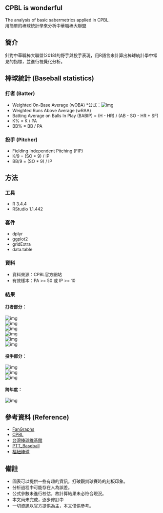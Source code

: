 ## CPBL is wonderful 
The analysis of basic sabermetrics applied in CPBL.     
用簡單的棒球統計學來分析中華職棒大聯盟     
   
## 簡介
針對中華職棒大聯盟(2018)的野手與投手表現，用R語言來計算出棒球統計學中常見的指標，並進行視覺化分析。             
    
## 棒球統計 (Baseball statistics) 
### 打者 (Batter)  
* Weighted On-Base Average (wOBA)
  *公式：![img](https://github.com/Guan-Yi/CPBL/blob/master/formula/wobp_formula.jpg)   
* Weighted Runs Above Average (wRAA)
* Batting Average on Balls In Play (BABIP) = (H - HR) / (AB - SO - HR + SF)
* K% =  K / PA
* BB% = BB / PA
     
### 投手 (Pitcher)
* Fielding Independent Pitching (FIP)
* K/9 = (SO * 9) / IP 
* BB/9 = (SO * 9) / IP
    
## 方法
### 工具
* R 3.4.4   
* RStudio 1.1.442
      
### 套件  
* dplyr  
* ggplot2    
* gridExtra  
* data.table     

### 資料
* 資料來源：CPBL官方網站
* 有效樣本：PA >= 50 或 IP >= 10
     
### 結果
#### 打者部分：
![img](https://github.com/Guan-Yi/CPBL/blob/master/result/woba.jpg)    
![img](https://github.com/Guan-Yi/CPBL/blob/master/result/K%25.jpg)     
![img](https://github.com/Guan-Yi/CPBL/blob/master/result/KBB%25.jpg)     
![img](https://github.com/Guan-Yi/CPBL/blob/master/result/BABIP.jpg)     
![img](https://github.com/Guan-Yi/CPBL/blob/master/result/AOS.jpg)     
![img](https://github.com/Guan-Yi/CPBL/blob/master/result/KBB%25T.jpg)    
    
#### 投手部分：    
![img](https://github.com/Guan-Yi/CPBL/blob/master/result/FIP.jpg)    
![img](https://github.com/Guan-Yi/CPBL/blob/master/result/KBB9.jpg)   
![img](https://github.com/Guan-Yi/CPBL/blob/master/result/KBB9T.jpg)   

#### 跨年度：
![img](https://github.com/Guan-Yi/CPBL/blob/master/result/avg1718.jpg)

## 參考資料 (Reference)  
* [FanGraphs](https://www.fangraphs.com/library/)    
* [CPBL](http://www.cpbl.com.tw/stats/all.html)   
* [台灣棒球維基館](http://twbsball.dils.tku.edu.tw/wiki/index.php?title=%E9%A6%96%E9%A0%81)    
* [PTT_Baseball](https://www.ptt.cc/bbs/Baseball/M.1508090433.A.834.html)    
* [樞紐棒球](https://shunyubaseball.wordpress.com/)

## 備註
* 圖表可以提供一些有趣的資訊，打破觀賞球賽時的刻板印象。
* 分析過程中可能存在人為誤差。   
* 公式參數未進行校估，故計算結果未必符合現況。                           
* 本文尚未完成，逐步修訂中  
* 一切資訊以官方提供為主，本文僅供參考。
